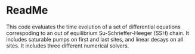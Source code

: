 # ReadMe
This code evaluates the time evolution of a set of differential equations correspoding to an
out of equilibrium Su-Schrieffer-Heeger (SSH) chain. It includes saturable pumps on first and last sites,
and linear decays on all sites. It includes three different numerical solvers.
